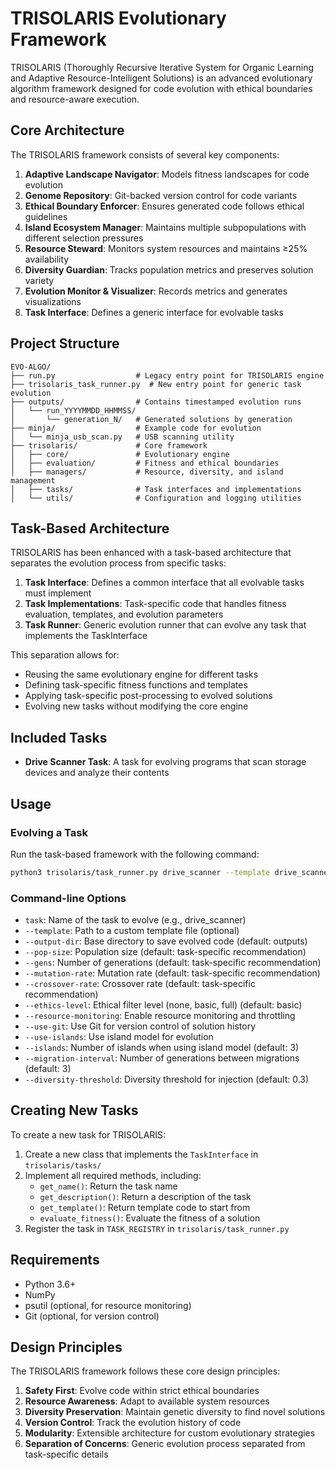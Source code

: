 # TRISOLARIS Evolutionary Framework

TRISOLARIS (Thoroughly Recursive Iterative System for Organic Learning and Adaptive Resource-Intelligent Solutions) is an advanced evolutionary algorithm framework designed for code evolution with ethical boundaries and resource-aware execution.

## Core Architecture

The TRISOLARIS framework consists of several key components:

1. **Adaptive Landscape Navigator**: Models fitness landscapes for code evolution
2. **Genome Repository**: Git-backed version control for code variants
3. **Ethical Boundary Enforcer**: Ensures generated code follows ethical guidelines
4. **Island Ecosystem Manager**: Maintains multiple subpopulations with different selection pressures
5. **Resource Steward**: Monitors system resources and maintains ≥25% availability
6. **Diversity Guardian**: Tracks population metrics and preserves solution variety
7. **Evolution Monitor & Visualizer**: Records metrics and generates visualizations
8. **Task Interface**: Defines a generic interface for evolvable tasks

## Project Structure

```
EVO-ALGO/
├── run.py                  # Legacy entry point for TRISOLARIS engine
├── trisolaris_task_runner.py  # New entry point for generic task evolution
├── outputs/                # Contains timestamped evolution runs
│   └── run_YYYYMMDD_HHMMSS/
│       └── generation_N/   # Generated solutions by generation
├── minja/                  # Example code for evolution
│   └── minja_usb_scan.py   # USB scanning utility
├── trisolaris/             # Core framework
│   ├── core/               # Evolutionary engine
│   ├── evaluation/         # Fitness and ethical boundaries
│   ├── managers/           # Resource, diversity, and island management
│   ├── tasks/              # Task interfaces and implementations
│   └── utils/              # Configuration and logging utilities
```

## Task-Based Architecture

TRISOLARIS has been enhanced with a task-based architecture that separates the evolution process from specific tasks:

1. **Task Interface**: Defines a common interface that all evolvable tasks must implement
2. **Task Implementations**: Task-specific code that handles fitness evaluation, templates, and evolution parameters
3. **Task Runner**: Generic evolution runner that can evolve any task that implements the TaskInterface

This separation allows for:
- Reusing the same evolutionary engine for different tasks
- Defining task-specific fitness functions and templates
- Applying task-specific post-processing to evolved solutions
- Evolving new tasks without modifying the core engine

## Included Tasks

- **Drive Scanner Task**: A task for evolving programs that scan storage devices and analyze their contents

## Usage

### Evolving a Task

Run the task-based framework with the following command:

```bash
python3 trisolaris/task_runner.py drive_scanner --template drive_scanner.py --pop-size 20 --gens 10 --ethics-level full --resource-monitoring
```

### Command-line Options

- `task`: Name of the task to evolve (e.g., drive_scanner)
- `--template`: Path to a custom template file (optional)
- `--output-dir`: Base directory to save evolved code (default: outputs)
- `--pop-size`: Population size (default: task-specific recommendation)
- `--gens`: Number of generations (default: task-specific recommendation)
- `--mutation-rate`: Mutation rate (default: task-specific recommendation)
- `--crossover-rate`: Crossover rate (default: task-specific recommendation)
- `--ethics-level`: Ethical filter level (none, basic, full) (default: basic)
- `--resource-monitoring`: Enable resource monitoring and throttling
- `--use-git`: Use Git for version control of solution history
- `--use-islands`: Use island model for evolution
- `--islands`: Number of islands when using island model (default: 3)
- `--migration-interval`: Number of generations between migrations (default: 3)
- `--diversity-threshold`: Diversity threshold for injection (default: 0.3)

## Creating New Tasks

To create a new task for TRISOLARIS:

1. Create a new class that implements the `TaskInterface` in `trisolaris/tasks/`
2. Implement all required methods, including:
   - `get_name()`: Return the task name
   - `get_description()`: Return a description of the task
   - `get_template()`: Return template code to start from
   - `evaluate_fitness()`: Evaluate the fitness of a solution
3. Register the task in `TASK_REGISTRY` in `trisolaris/task_runner.py`

## Requirements

- Python 3.6+
- NumPy
- psutil (optional, for resource monitoring)
- Git (optional, for version control)

## Design Principles

The TRISOLARIS framework follows these core design principles:

1. **Safety First**: Evolve code within strict ethical boundaries
2. **Resource Awareness**: Adapt to available system resources
3. **Diversity Preservation**: Maintain genetic diversity to find novel solutions
4. **Version Control**: Track the evolution history of code
5. **Modularity**: Extensible architecture for custom evolutionary strategies
6. **Separation of Concerns**: Generic evolution process separated from task-specific details
